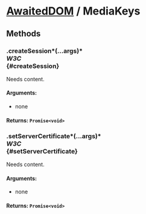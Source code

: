# [AwaitedDOM](/docs/basic-interfaces/awaited-dom) <span>/</span> MediaKeys

## Methods

### .createSession*(...args)* <div class="specs"><i>W3C</i></div> {#createSession}

Needs content.

#### **Arguments**:


 - none

#### **Returns**: `Promise<void>`

### .setServerCertificate*(...args)* <div class="specs"><i>W3C</i></div> {#setServerCertificate}

Needs content.

#### **Arguments**:


 - none

#### **Returns**: `Promise<void>`
